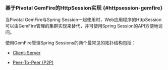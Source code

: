 ### 基于Pivotal GemFire的HttpSession实现 {#httpsession-gemfire}

当Pivotal GemFire与Spring Session一起使用时，Web应用程序的HttpSession可以由GemFire管理的集群实现来替代，并可使用Spring Session的API方便地访问。

使用GemFire管理Spring Sessions的两个最常见的拓扑结构包括：

* [Client-Server](https://docs.spring.io/spring-session/docs/1.3.1.RELEASE/reference/html5/#httpsession-gemfire-clientserver)

* [Peer-To-Peer \(P2P\)](https://docs.spring.io/spring-session/docs/1.3.1.RELEASE/reference/html5/#httpsession-gemfire-p2p)






